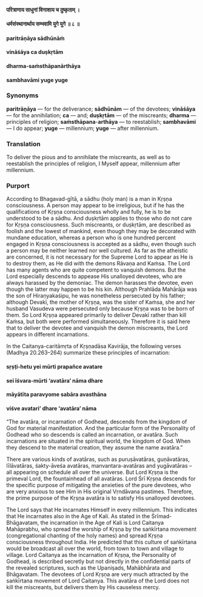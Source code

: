 #### परित्राणाय साधुनां विनाशाय च दुष्कृताम् ।
#### धर्मसंस्थानार्थाय सम्भवामि युगे युगे ॥ ८ ॥

#### paritrāṇāya sādhūnāṁ
#### vināśāya ca duṣkṛtām
#### dharma-saṁsthāpanārthāya
#### sambhavāmi yuge yuge

### Synonyms

**paritrāṇāya** — for the deliverance; **sādhūnām** — of the devotees; **vināśāya** — for the annihilation; **ca** — and; **duṣkṛtām** — of the miscreants; **dharma** — principles of religion; **saṁsthāpana**-**arthāya** — to reestablish; **sambhavāmi** — I do appear; **yuge** — millennium; **yuge** — after millennium.

### Translation

To deliver the pious and to annihilate the miscreants, as well as to reestablish the principles of religion, I Myself appear, millennium after millennium.

### Purport

According to Bhagavad-gītā, a sādhu (holy man) is a man in Kṛṣṇa consciousness. A person may appear to be irreligious, but if he has the qualifications of Kṛṣṇa consciousness wholly and fully, he is to be understood to be a sādhu. And duṣkṛtām applies to those who do not care for Kṛṣṇa consciousness. Such miscreants, or duṣkṛtām, are described as foolish and the lowest of mankind, even though they may be decorated with mundane education, whereas a person who is one hundred percent engaged in Kṛṣṇa consciousness is accepted as a sādhu, even though such a person may be neither learned nor well cultured. As far as the atheistic are concerned, it is not necessary for the Supreme Lord to appear as He is to destroy them, as He did with the demons Rāvaṇa and Kaṁsa. The Lord has many agents who are quite competent to vanquish demons. But the Lord especially descends to appease His unalloyed devotees, who are always harassed by the demoniac. The demon harasses the devotee, even though the latter may happen to be his kin. Although Prahlāda Mahārāja was the son of Hiraṇyakaśipu, he was nonetheless persecuted by his father; although Devakī, the mother of Kṛṣṇa, was the sister of Kaṁsa, she and her husband Vasudeva were persecuted only because Kṛṣṇa was to be born of them. So Lord Kṛṣṇa appeared primarily to deliver Devakī rather than kill Kaṁsa, but both were performed simultaneously. Therefore it is said here that to deliver the devotee and vanquish the demon miscreants, the Lord appears in different incarnations.

In the Caitanya-caritāmṛta of Kṛṣṇadāsa Kavirāja, the following verses (Madhya 20.263–264) summarize these principles of incarnation:

#### sṛṣṭi-hetu yei mūrti prapañce avatare
#### sei īśvara-mūrti ‘avatāra’ nāma dhare

#### māyātīta paravyome sabāra avasthāna
#### viśve avatari’ dhare ‘avatāra’ nāma

“The avatāra, or incarnation of Godhead, descends from the kingdom of God for material manifestation. And the particular form of the Personality of Godhead who so descends is called an incarnation, or avatāra. Such incarnations are situated in the spiritual world, the kingdom of God. When they descend to the material creation, they assume the name avatāra.”

There are various kinds of avatāras, such as puruṣāvatāras, guṇāvatāras, līlāvatāras, śakty-āveśa avatāras, manvantara-avatāras and yugāvatāras – all appearing on schedule all over the universe. But Lord Kṛṣṇa is the primeval Lord, the fountainhead of all avatāras. Lord Śrī Kṛṣṇa descends for the specific purpose of mitigating the anxieties of the pure devotees, who are very anxious to see Him in His original Vṛndāvana pastimes. Therefore, the prime purpose of the Kṛṣṇa avatāra is to satisfy His unalloyed devotees.

The Lord says that He incarnates Himself in every millennium. This indicates that He incarnates also in the Age of Kali. As stated in the Śrīmad-Bhāgavatam, the incarnation in the Age of Kali is Lord Caitanya Mahāprabhu, who spread the worship of Kṛṣṇa by the saṅkīrtana movement (congregational chanting of the holy names) and spread Kṛṣṇa consciousness throughout India. He predicted that this culture of saṅkīrtana would be broadcast all over the world, from town to town and village to village. Lord Caitanya as the incarnation of Kṛṣṇa, the Personality of Godhead, is described secretly but not directly in the confidential parts of the revealed scriptures, such as the Upaniṣads, Mahābhārata and Bhāgavatam. The devotees of Lord Kṛṣṇa are very much attracted by the saṅkīrtana movement of Lord Caitanya. This avatāra of the Lord does not kill the miscreants, but delivers them by His causeless mercy.